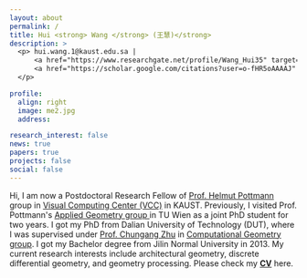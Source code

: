 ```yaml
---
layout: about
permalink: /
title: Hui <strong> Wang </strong> (王慧)</strong>
description: >
  <p> hui.wang.1@kaust.edu.sa |
      <a href="https://www.researchgate.net/profile/Wang_Hui35" target="_blank" title="Research Gate"><i class="ai ai-researchgate"></i> Research Gate</a> |  
      <a href="https://scholar.google.com/citations?user=o-fHR5oAAAAJ" target="_blank" title="Google Scholar"><i class="ai ai-google-scholar"></i> Google Scholar</a>
  </p>

profile:
  align: right
  image: me2.jpg
  address:

research_interest: false
news: true
papers: true
projects: false
social: false
---
```


Hi, I am now a Postdoctoral Research Fellow of
<a href="https://cemse.kaust.edu.sa/vcc/people/person/helmut-pottmann" target="\_blank">Prof. Helmut Pottmann </a> group
in
<a href="https://cemse.kaust.edu.sa/vcc" target="\_blank">Visual Computing Center (VCC)</a>
in KAUST.
Previously, I visited Prof. Pottmann's
<a href="https://www.geometrie.tuwien.ac.at/geom/ig/pottmann/index.php" target="\_blank">Applied Geometry group </a>
in TU Wien as a joint PhD student for two years.
I got my PhD from Dalian University of Technology (DUT), where I was
supervised under <a href="http://faculty.dlut.edu.cn/zhu/zh_CN/index.htm" target="\_blank">Prof. Chungang Zhu</a>
in
<a href="https://math.dlut.edu.cn/English/About_us/Institutes.htm" target="\_blank"> Computational Geometry group</a>.
I got my Bachelor degree from Jilin Normal University in 2013.
My current research interests include architectural geometry, discrete differential geometry, and geometry processing.
Please check my
<a href="https://WWmore.github.io/hwang/assets/pub/hwang-cv.pdf" target="\_blank"><b>CV</b></a> here.

<!--  Hi, I am now a joint PhD student in <a href="https://www.geometrie.tuwien.ac.at/geom/ig/index.php" target="\_blank">Applied Geometry group</a> under the supervision of <a href="https://www.geometrie.tuwien.ac.at/geom/ig/pottmann/index.php" target="\_blank">Prof. Helmut Pottmann</a>.
Before coming to Vienna, I studied in <a href="https://math.dlut.edu.cn/English/About_us/Institutes.htm" target="\_blank"> Computational Geometry group</a> in Dalian University of Technology, supervised under <a href="http://faculty.dlut.edu.cn/zhu/zh_CN/index.htm" target="\_blank">Prof. Chungang Zhu</a>.

My visiting research is supported by China Scholarship Council (CSC).-->

<!-- Hi, I am now a joint PhD student in TU Wien and Dalian University of Technology, supervised under <a href="https://www.geometrie.tuwien.ac.at/geom/ig/pottmann/index.php" target="\_blank">Prof. Helmut Pottmann</a> in <a href="https://www.geometrie.tuwien.ac.at/geom/ig/index.php" target="\_blank">Applied Geometry group</a> and <a href="http://faculty.dlut.edu.cn/zhu/zh_CN/index.htm" target="\_blank">Prof. Chungang Zhu</a> in <a href="https://math.dlut.edu.cn/English/About_us/Institutes.htm" target="\_blank">Computational Geometry group</a>.
My visiting research is supported by China Scholarship Council (CSC). -->
